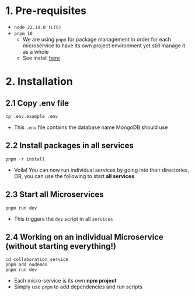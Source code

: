 # 1. Pre-requisites

- `node 22.19.0 (LTS)`
- `pnpm 10`
  - We are using `pnpm` for package management in order for each microservice to have its own project environment yet still manage it as a whole
  - See install [here](https://pnpm.io/installation)

# 2. Installation

## 2.1 Copy .env file

```
cp .env.example .env
```

- This `.env` file contains the database name MongoDB should use

## 2.2 Install packages in all services

```
pnpm -r install
```

- Voila! You can now run individual services by going into their directories, OR, you can use the following to start **all services**

## 2.3 Start all Microservices

```
pnpm run dev
```

- This triggers the `dev` script in all `services`

## 2.4 Working on an individual Microservice (without starting everything!)

```
cd collaboration_service
pnpm add nodemon
pnpm run dev
```

- Each micro-service is its own **npm project**
- Simply use `pnpm` to add dependencies and run scripts
